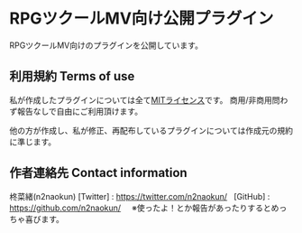 # RPGツクールMV向け公開プラグイン

RPGツクールMV向けのプラグインを公開しています。

## 利用規約 Terms of use
私が作成したプラグインについては全て[MITライセンス](https://github.com/n2naokun/RPGMaker-MV/blob/master/LICENSE.txt)です。
商用/非商用問わず報告なしで自由にご利用頂けます。

他の方が作成し、私が修正、再配布しているプラグインについては作成元の規約に準じます。

## 作者連絡先 Contact information
柊菜緒(n2naokun)
[Twitter] : <https://twitter.com/n2naokun/>  
[GitHub]  : <https://github.com/n2naokun/>  
  
※使ったよ！とか報告があったりするとめっちゃ喜びます。
